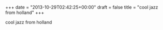 +++
date = "2013-10-29T02:42:25+00:00"
draft = false
title = "cool jazz from holland"
+++
<p>cool jazz from holland</p>
